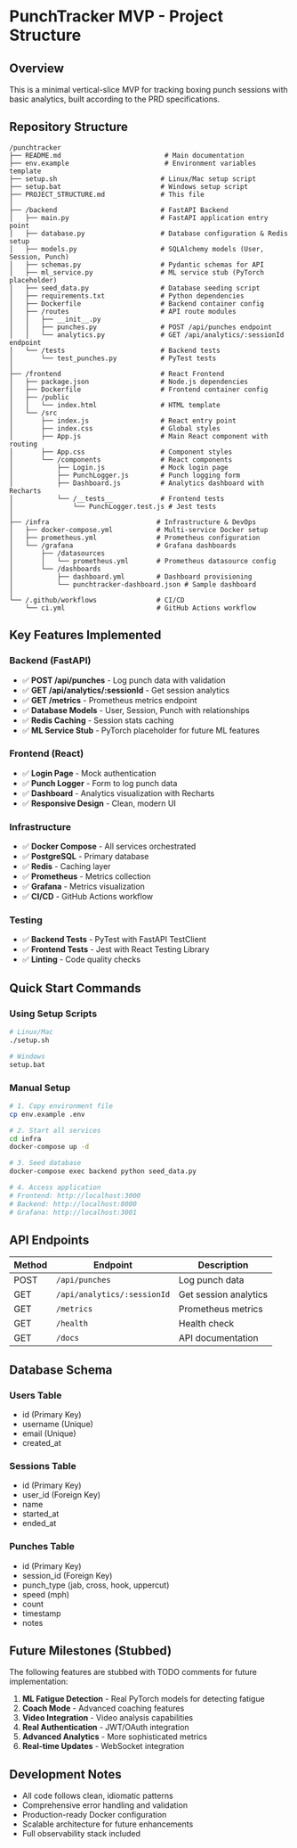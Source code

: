 # PunchTracker MVP - Project Structure

## Overview
This is a minimal vertical-slice MVP for tracking boxing punch sessions with basic analytics, built according to the PRD specifications.

## Repository Structure
```
/punchtracker
├── README.md                          # Main documentation
├── env.example                        # Environment variables template
├── setup.sh                          # Linux/Mac setup script
├── setup.bat                         # Windows setup script
├── PROJECT_STRUCTURE.md              # This file
│
├── /backend                          # FastAPI Backend
│   ├── main.py                       # FastAPI application entry point
│   ├── database.py                   # Database configuration & Redis setup
│   ├── models.py                     # SQLAlchemy models (User, Session, Punch)
│   ├── schemas.py                    # Pydantic schemas for API
│   ├── ml_service.py                 # ML service stub (PyTorch placeholder)
│   ├── seed_data.py                  # Database seeding script
│   ├── requirements.txt              # Python dependencies
│   ├── Dockerfile                    # Backend container config
│   ├── /routes                       # API route modules
│   │   ├── __init__.py
│   │   ├── punches.py                # POST /api/punches endpoint
│   │   └── analytics.py              # GET /api/analytics/:sessionId endpoint
│   └── /tests                        # Backend tests
│       └── test_punches.py           # PyTest tests
│
├── /frontend                         # React Frontend
│   ├── package.json                  # Node.js dependencies
│   ├── Dockerfile                    # Frontend container config
│   ├── /public
│   │   └── index.html                # HTML template
│   └── /src
│       ├── index.js                  # React entry point
│       ├── index.css                 # Global styles
│       ├── App.js                    # Main React component with routing
│       ├── App.css                   # Component styles
│       └── /components               # React components
│           ├── Login.js              # Mock login page
│           ├── PunchLogger.js        # Punch logging form
│           ├── Dashboard.js          # Analytics dashboard with Recharts
│           └── /__tests__            # Frontend tests
│               └── PunchLogger.test.js # Jest tests
│
├── /infra                           # Infrastructure & DevOps
│   ├── docker-compose.yml           # Multi-service Docker setup
│   ├── prometheus.yml               # Prometheus configuration
│   └── /grafana                     # Grafana dashboards
│       ├── /datasources
│       │   └── prometheus.yml       # Prometheus datasource config
│       └── /dashboards
│           ├── dashboard.yml        # Dashboard provisioning
│           └── punchtracker-dashboard.json # Sample dashboard
│
└── /.github/workflows               # CI/CD
    └── ci.yml                       # GitHub Actions workflow
```

## Key Features Implemented

### Backend (FastAPI)
- ✅ **POST /api/punches** - Log punch data with validation
- ✅ **GET /api/analytics/:sessionId** - Get session analytics
- ✅ **GET /metrics** - Prometheus metrics endpoint
- ✅ **Database Models** - User, Session, Punch with relationships
- ✅ **Redis Caching** - Session stats caching
- ✅ **ML Service Stub** - PyTorch placeholder for future ML features

### Frontend (React)
- ✅ **Login Page** - Mock authentication
- ✅ **Punch Logger** - Form to log punch data
- ✅ **Dashboard** - Analytics visualization with Recharts
- ✅ **Responsive Design** - Clean, modern UI

### Infrastructure
- ✅ **Docker Compose** - All services orchestrated
- ✅ **PostgreSQL** - Primary database
- ✅ **Redis** - Caching layer
- ✅ **Prometheus** - Metrics collection
- ✅ **Grafana** - Metrics visualization
- ✅ **CI/CD** - GitHub Actions workflow

### Testing
- ✅ **Backend Tests** - PyTest with FastAPI TestClient
- ✅ **Frontend Tests** - Jest with React Testing Library
- ✅ **Linting** - Code quality checks

## Quick Start Commands

### Using Setup Scripts
```bash
# Linux/Mac
./setup.sh

# Windows
setup.bat
```

### Manual Setup
```bash
# 1. Copy environment file
cp env.example .env

# 2. Start all services
cd infra
docker-compose up -d

# 3. Seed database
docker-compose exec backend python seed_data.py

# 4. Access application
# Frontend: http://localhost:3000
# Backend: http://localhost:8000
# Grafana: http://localhost:3001
```

## API Endpoints

| Method | Endpoint | Description |
|--------|----------|-------------|
| POST | `/api/punches` | Log punch data |
| GET | `/api/analytics/:sessionId` | Get session analytics |
| GET | `/metrics` | Prometheus metrics |
| GET | `/health` | Health check |
| GET | `/docs` | API documentation |

## Database Schema

### Users Table
- id (Primary Key)
- username (Unique)
- email (Unique)
- created_at

### Sessions Table
- id (Primary Key)
- user_id (Foreign Key)
- name
- started_at
- ended_at

### Punches Table
- id (Primary Key)
- session_id (Foreign Key)
- punch_type (jab, cross, hook, uppercut)
- speed (mph)
- count
- timestamp
- notes

## Future Milestones (Stubbed)

The following features are stubbed with TODO comments for future implementation:

1. **ML Fatigue Detection** - Real PyTorch models for detecting fatigue
2. **Coach Mode** - Advanced coaching features
3. **Video Integration** - Video analysis capabilities
4. **Real Authentication** - JWT/OAuth integration
5. **Advanced Analytics** - More sophisticated metrics
6. **Real-time Updates** - WebSocket integration

## Development Notes

- All code follows clean, idiomatic patterns
- Comprehensive error handling and validation
- Production-ready Docker configuration
- Scalable architecture for future enhancements
- Full observability stack included
